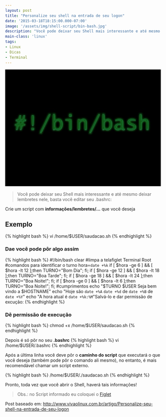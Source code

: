 ```yaml
---
layout: post
title: "Personalize seu shell na entrada de seu logon"
date: '2015-03-18T18:15:00.000-07:00'
image: '/assets/img/shell-script/bin-bash.jpg'
description: "Você pode deixar seu Shell mais interessante e até mesmo deixar lembretes nele."
main-class: 'linux'
tags:
- Linux
- Dicas
- Terminal
---
```

![Blog Linux](/assets/img/shell-script/bin-bash.jpg "Blog Linux")

> Você pode deixar seu Shell mais interessante e até mesmo deixar lembretes nele, basta você editar seu .bashrc:

Crie um script com __informações/lembretes/...__ que você deseja

## Exemplo
{% highlight bash %}
vi /home/$USER/saudacao.sh
{% endhighlight %}

### Dae você pode pôr algo assim

{% highlight bash %}
#!/bin/bash
clear #limpa a telafiglet Terminal Root #comandos para identificar o turno
hora=`date +%k`
if [ $hora -ge 6 ] && [ $hora -lt 12 ];then
TURNO="Bom Dia"; fi;
if [ $hora -ge 12 ] && [ $hora -lt 18 ];then
TURNO="Boa Tarde"; fi;
if [ $hora -ge 18 ] && [ $hora -lt 24 ];then
TURNO="Boa Noite!"; fi;
if [ $hora -ge 0 ] && [ $hora -lt 6 ];then
TURNO="Boa Noite!"; fi;
#cumprimentos
echo "$TURNO $USER Seja bem vindo a $HOSTNAME"
echo "Hoje são `date +%A` `date +%d` de `date +%B` de `date +%Y`"
echo "A hora atual é `date +%k:%M`"Salvá-lo e dar permissão de excução:
{% endhighlight %}

### Dê permissão de execução
{% highlight bash %}
chmod +x /home/$USER/saudacao.sh
{% endhighlight %}

Depois é só pôr no seu __.bashrc__
 {% highlight bash %}
vi /home/$USER/.bashrc
{% endhighlight %}

Após a última linha você deve pôr o __caminho do script__ que executará o  que você deseja (também pode pôr o comando ali mesmo), no entanto, é mais recomendável chamar um script externo.

{% highlight bash %}
/home/$USER/./saudacao.sh
{% endhighlight %}

Pronto, toda vez que você abrir o Shell, haverá tais informações!

> Obs.: no Script informado eu coloquei o [Figlet](http://www.terminalroot.com.br/2015/03/como-gerar-desenhos-de-nomes-pelo.html)

Post baseado em: http://www.vivaolinux.com.br/artigo/Personalize-seu-shell-na-entrada-de-seu-logon

<script async src="https://pagead2.googlesyndication.com/pagead/js/adsbygoogle.js"></script>

<!-- Informat -->
<ins class="adsbygoogle"
 style="display:block"
 data-ad-client="ca-pub-2838251107855362"
 data-ad-slot="2327980059"
 data-ad-format="auto"
 data-full-width-responsive="true"></ins>

<script>
(adsbygoogle = window.adsbygoogle || []).push({});
</script>


